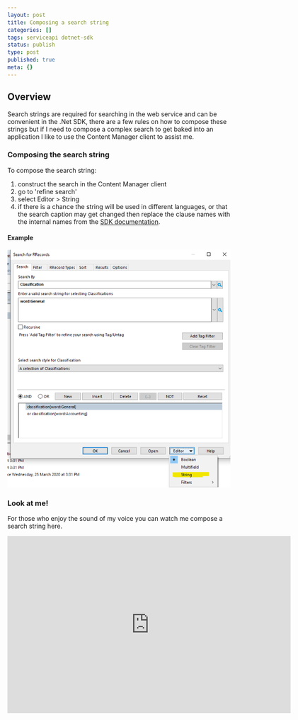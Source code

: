 ```yaml
---
layout: post
title: Composing a search string
categories: []
tags: serviceapi dotnet-sdk
status: publish
type: post
published: true
meta: {}
---
```


## Overview

Search strings are required for searching in the web service and can be convenient in the .Net SDK, there are a few rules on how to compose these strings but if I need to compose a complex search to get baked into an application I like to use the Content Manager client to assist me.

### Composing the search string

To compose the search string:

1. construct the search in the Content Manager client
1. go to 'refine search'
1. select Editor > String
1. if there is a chance the string will be used in different languages, or that the search caption may get changed then replace the clause names with the internal names from the [SDK documentation](https://content-manager-sdk.github.io/Community/).

#### Example

![](/images/string_search.png)

### Look at me!

For those who enjoy the sound of my voice you can watch me compose a search string here.

<iframe src="https://player.vimeo.com/video/415714418?app_id=122963&amp;wmode=opaque" width="640" height="400" frameborder="0" title="Power BI" allow="autoplay; fullscreen" allowfullscreen=""></iframe>
